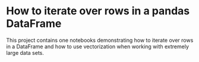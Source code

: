 # How to iterate over rows in a pandas DataFrame

This project contains one notebooks demonstrating how to iterate over rows in a DataFrame and how to use vectorization when working with extremely large data sets.
